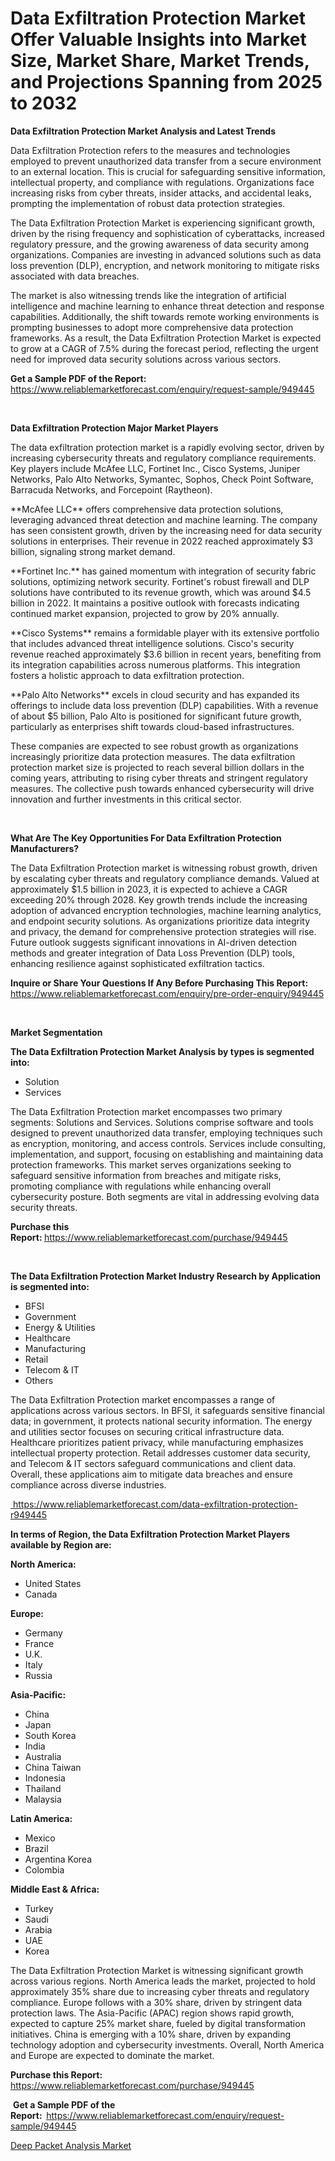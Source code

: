<p><h1>Data Exfiltration Protection Market Offer Valuable Insights into Market Size, Market Share, Market Trends, and Projections Spanning from 2025 to 2032</h1></p><p><strong>Data Exfiltration Protection Market Analysis and Latest Trends</strong></p>
<p><p>Data Exfiltration Protection refers to the measures and technologies employed to prevent unauthorized data transfer from a secure environment to an external location. This is crucial for safeguarding sensitive information, intellectual property, and compliance with regulations. Organizations face increasing risks from cyber threats, insider attacks, and accidental leaks, prompting the implementation of robust data protection strategies.</p><p>The Data Exfiltration Protection Market is experiencing significant growth, driven by the rising frequency and sophistication of cyberattacks, increased regulatory pressure, and the growing awareness of data security among organizations. Companies are investing in advanced solutions such as data loss prevention (DLP), encryption, and network monitoring to mitigate risks associated with data breaches.</p><p>The market is also witnessing trends like the integration of artificial intelligence and machine learning to enhance threat detection and response capabilities. Additionally, the shift towards remote working environments is prompting businesses to adopt more comprehensive data protection frameworks. As a result, the Data Exfiltration Protection Market is expected to grow at a CAGR of 7.5% during the forecast period, reflecting the urgent need for improved data security solutions across various sectors.</p></p>
<p><strong>Get a Sample PDF of the Report:&nbsp;</strong> <a href="https://www.reliablemarketforecast.com/enquiry/request-sample/949445?utm_campaign=2235&utm_medium=2&utm_source=Github&utm_content=ia&utm_term=06032025&utm_id=data-exfiltration-protection">https://www.reliablemarketforecast.com/enquiry/request-sample/949445</a></p>
<p>&nbsp;</p>
<p><strong>Data Exfiltration Protection Major Market Players</strong></p>
<p><p>The data exfiltration protection market is a rapidly evolving sector, driven by increasing cybersecurity threats and regulatory compliance requirements. Key players include McAfee LLC, Fortinet Inc., Cisco Systems, Juniper Networks, Palo Alto Networks, Symantec, Sophos, Check Point Software, Barracuda Networks, and Forcepoint (Raytheon).</p><p>**McAfee LLC** offers comprehensive data protection solutions, leveraging advanced threat detection and machine learning. The company has seen consistent growth, driven by the increasing need for data security solutions in enterprises. Their revenue in 2022 reached approximately $3 billion, signaling strong market demand.</p><p>**Fortinet Inc.** has gained momentum with integration of security fabric solutions, optimizing network security. Fortinet's robust firewall and DLP solutions have contributed to its revenue growth, which was around $4.5 billion in 2022. It maintains a positive outlook with forecasts indicating continued market expansion, projected to grow by 20% annually.</p><p>**Cisco Systems** remains a formidable player with its extensive portfolio that includes advanced threat intelligence solutions. Cisco's security revenue reached approximately $3.6 billion in recent years, benefiting from its integration capabilities across numerous platforms. This integration fosters a holistic approach to data exfiltration protection.</p><p>**Palo Alto Networks** excels in cloud security and has expanded its offerings to include data loss prevention (DLP) capabilities. With a revenue of about $5 billion, Palo Alto is positioned for significant future growth, particularly as enterprises shift towards cloud-based infrastructures.</p><p>These companies are expected to see robust growth as organizations increasingly prioritize data protection measures. The data exfiltration protection market size is projected to reach several billion dollars in the coming years, attributing to rising cyber threats and stringent regulatory measures. The collective push towards enhanced cybersecurity will drive innovation and further investments in this critical sector.</p></p>
<p>&nbsp;</p>
<p><strong>What Are The Key Opportunities For Data Exfiltration Protection Manufacturers?</strong></p>
<p><p>The Data Exfiltration Protection market is witnessing robust growth, driven by escalating cyber threats and regulatory compliance demands. Valued at approximately $1.5 billion in 2023, it is expected to achieve a CAGR exceeding 20% through 2028. Key growth trends include the increasing adoption of advanced encryption technologies, machine learning analytics, and endpoint security solutions. As organizations prioritize data integrity and privacy, the demand for comprehensive protection strategies will rise. Future outlook suggests significant innovations in AI-driven detection methods and greater integration of Data Loss Prevention (DLP) tools, enhancing resilience against sophisticated exfiltration tactics.</p></p>
<p><strong>Inquire or Share Your Questions If Any Before Purchasing This Report:</strong> <a href="https://www.reliablemarketforecast.com/enquiry/pre-order-enquiry/949445?utm_campaign=2235&utm_medium=2&utm_source=Github&utm_content=ia&utm_term=06032025&utm_id=data-exfiltration-protection">https://www.reliablemarketforecast.com/enquiry/pre-order-enquiry/949445</a></p>
<p>&nbsp;</p>
<p><strong>Market Segmentation</strong></p>
<p><strong>The Data Exfiltration Protection Market Analysis by types is segmented into:</strong></p>
<p><ul><li>Solution</li><li>Services</li></ul></p>
<p><p>The Data Exfiltration Protection market encompasses two primary segments: Solutions and Services. Solutions comprise software and tools designed to prevent unauthorized data transfer, employing techniques such as encryption, monitoring, and access controls. Services include consulting, implementation, and support, focusing on establishing and maintaining data protection frameworks. This market serves organizations seeking to safeguard sensitive information from breaches and mitigate risks, promoting compliance with regulations while enhancing overall cybersecurity posture. Both segments are vital in addressing evolving data security threats.</p></p>
<p><strong>Purchase this Report:&nbsp;</strong><a href="https://www.reliablemarketforecast.com/purchase/949445?utm_campaign=2235&utm_medium=2&utm_source=Github&utm_content=ia&utm_term=06032025&utm_id=data-exfiltration-protection">https://www.reliablemarketforecast.com/purchase/949445</a></p>
<p>&nbsp;</p>
<p><strong>The Data Exfiltration Protection Market Industry Research by Application is segmented into:</strong></p>
<p><ul><li>BFSI</li><li>Government</li><li>Energy & Utilities</li><li>Healthcare</li><li>Manufacturing</li><li>Retail</li><li>Telecom & IT</li><li>Others</li></ul></p>
<p><p>The Data Exfiltration Protection market encompasses a range of applications across various sectors. In BFSI, it safeguards sensitive financial data; in government, it protects national security information. The energy and utilities sector focuses on securing critical infrastructure data. Healthcare prioritizes patient privacy, while manufacturing emphasizes intellectual property protection. Retail addresses customer data security, and Telecom & IT sectors safeguard communications and client data. Overall, these applications aim to mitigate data breaches and ensure compliance across diverse industries.</p></p>
<p><a href="https://www.reliablemarketforecast.com/data-exfiltration-protection-r949445?utm_campaign=2235&utm_medium=2&utm_source=Github&utm_content=ia&utm_term=06032025&utm_id=data-exfiltration-protection">&nbsp;https://www.reliablemarketforecast.com/data-exfiltration-protection-r949445</a></p>
<p><strong>In terms of Region, the Data Exfiltration Protection Market Players available by Region are:</strong></p>
<p>
    <p> <strong> North America: </strong>
        <ul>
            <li>United States</li>
            <li>Canada</li>
        </ul>
        </p> 
    <p> <strong> Europe: </strong>
        <ul>
            <li>Germany</li>
            <li>France</li>
            <li>U.K.</li>
            <li>Italy</li>
            <li>Russia</li>
        </ul>
        </p> 
    <p> <strong> Asia-Pacific: </strong>
        <ul>
            <li>China</li>
            <li>Japan</li>
            <li>South Korea</li>
            <li>India</li>
            <li>Australia</li>
            <li>China Taiwan</li>
            <li>Indonesia</li>
            <li>Thailand</li>
            <li>Malaysia</li>
        </ul>
        </p> 
    <p> <strong> Latin America: </strong>
        <ul>
            <li>Mexico</li>
            <li>Brazil</li>
            <li>Argentina Korea</li>
            <li>Colombia</li>
        </ul>
        </p> 
    <p> <strong> Middle East & Africa: </strong>
        <ul>
            <li>Turkey</li>
            <li>Saudi</li>
            <li>Arabia</li>
            <li>UAE</li>
            <li>Korea</li>
        </ul>
    </p>
    </p>
<p><p>The Data Exfiltration Protection Market is witnessing significant growth across various regions. North America leads the market, projected to hold approximately 35% share due to increasing cyber threats and regulatory compliance. Europe follows with a 30% share, driven by stringent data protection laws. The Asia-Pacific (APAC) region shows rapid growth, expected to capture 25% market share, fueled by digital transformation initiatives. China is emerging with a 10% share, driven by expanding technology adoption and cybersecurity investments. Overall, North America and Europe are expected to dominate the market.</p></p>
<p><strong>Purchase this Report: </strong><a href="https://www.reliablemarketforecast.com/purchase/949445?utm_campaign=2235&utm_medium=2&utm_source=Github&utm_content=ia&utm_term=06032025&utm_id=data-exfiltration-protection">https://www.reliablemarketforecast.com/purchase/949445</a></p>
<p>&nbsp;<strong>Get a Sample PDF of the Report:&nbsp;&nbsp;</strong><a href="https://www.reliablemarketforecast.com/enquiry/request-sample/949445?utm_campaign=2235&utm_medium=2&utm_source=Github&utm_content=ia&utm_term=06032025&utm_id=data-exfiltration-protection">https://www.reliablemarketforecast.com/enquiry/request-sample/949445</a></p>
<p><strong></strong></p>
<p><p><a href="https://github.com/gullattedenna/Market-Research-Report-List-1/blob/main/deep-packet-analysis-market.md?utm_campaign=2235&utm_medium=2&utm_source=Github&utm_content=ia&utm_term=06032025&utm_id=data-exfiltration-protection">Deep Packet Analysis Market</a></p></p>